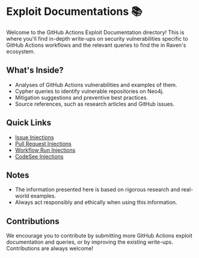 # Exploit Documentations 📚

Welcome to the GitHub Actions Exploit Documentation directory! This is where you'll find in-depth write-ups on security vulnerabilities specific to GitHub Actions workflows and the relevant queries to find the in Raven's ecosystem.

## What's Inside?

- Analyses of GitHub Actions vulnerabilities and examples of them.
- Cypher queries to identify vulnerable repositories on Neo4j.
- Mitigation suggestions and preventive best practices.
- Source references, such as research articles and GitHub issues.

## Quick Links

- [Issue Injections](/docs/Issue%20Injections/README.md)
- [Pull Request Injections](/docs/Pull%20Request%20Injections/README.md)
- [Workflow Run Injections](/docs/Multi%20Prerequisite%20Exploits/README.md)
- [CodeSee Injections](/docs/Codesee%20Injections/README.md)

## Notes

- The information presented here is based on rigorous research and real-world examples.
- Always act responsibly and ethically when using this information.

## Contributions

We encourage you to contribute by submitting more GitHub Actions exploit documentation and queries, or by improving the existing write-ups. Contributions are always welcome!